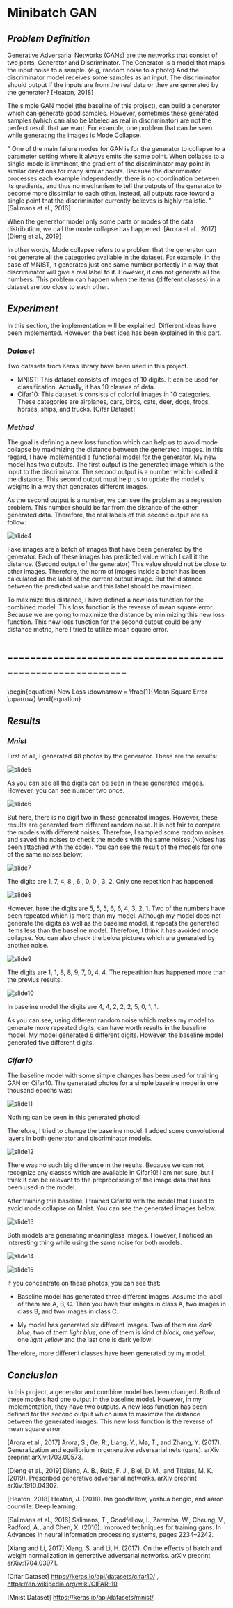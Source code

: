 # **Minibatch GAN**

## ***Problem Definition***

Generative Adversarial Networks (GANs) are the networks that consist of two parts, Generator and Discriminator. The Generator is a model that maps the input noise to a sample. (e.g, random noise to a photo) And the discriminator model receives some samples as an input. The discriminator should output if the inputs are from the real data or they are generated by the generator? [Heaton, 2018]


The simple GAN model (the baseline of this project), can build a generator which can generate good samples. However, sometimes these generated samples (which can also be labeled as real in discriminator) are not the perfect result that we want. For example, one problem that can be seen while generating the images is Mode Collapse.

" One of the main failure modes for GAN is for the generator to collapse to a parameter setting where it always emits the same point.
When collapse to a single-mode is imminent, the gradient of the discriminator may point in similar directions for many similar points.  Because the discriminator processes each example independently, there is no coordination between its gradients, and thus no mechanism to tell the outputs of the generator to become more dissimilar to each other. Instead, all outputs race toward a single point that the discriminator currently believes is highly realistic. "[Salimans et al., 2016]

When the generator model only some parts or modes of the data distribution, we call the mode collapse has happened. [Arora et al., 2017][Dieng et al., 2019]

In other words, Mode collapse refers to a problem that the generator can not generate all the categories available in the dataset. For example, in the case of MNIST, it generates just one same number perfectly in a way that discriminator will give a real label to it. However, it can not generate all the numbers. This problem can happen when the items (different classes) in a dataset are too close to each other.


## ***Experiment***
In this section, the implementation will be explained. Different ideas have been implemented. However, the best idea has been explained in this part.


### ***Dataset***
Two datasets from Keras library have been used in this project.

- MNIST: This dataset consists of images of 10 digits. It can be used for classification. Actually, it has 10 classes of data.
- Cifar10: This dataset is consists of colorful images in 10 categories. These categories are airplanes, cars, birds, cats, deer, dogs, frogs, horses, ships, and trucks. [Cifar Dataset] 


### ***Method***

The goal is defining a new loss function which can help us to avoid mode collapse by maximizing the distance between the generated images. In this regard, I have implemented a functional model for the generator. My new model has two outputs. The first output is the generated image which is the input to the discriminator. The second output is a number which I called it the distance. This second output must help us to update the model's weights in a way that generates different images.

As the second output is a number, we can see the problem as a regression problem. This number should be far from the distance of the other generated data. Therefore, the real labels of this second output are as follow:

![slide4](report_deep_1_01.png)


Fake images are a batch of images that have been generated by the generator. Each of these images has predicted value which I call it the distance. (Second output of the generator) This value should not be close to other images. Therefore, the norm of images inside a batch has been calculated as the label of the current output image. But the distance between the predicted value and this label should be maximized. 

To maximize this distance, I have defined a new loss function for the combined model. This loss function is the reverse of mean square error. Because we are going to maximize the distance by minimizing this new loss function. This new loss function for the second output could be any distance metric, here I tried to utilize mean square error.

# -----------------------------------------------------------
\begin{equation}
New Loss \downarrow = \frac{1}{Mean Square Error \uparrow}
\end{equation}
 


## ***Results***
### ***Mnist***

First of all, I generated 48 photos by the generator. These are the results:

![slide5](myresult_48_mnist_1.png)

As you can see all the digits can be seen in these generated images. However, you can see number two once.

![slide6](baselineresult_48_mnist_1.png)

But here, there is no digit two in these generated images.
However, these results are generated from different random noise. It is not fair to compare the models with different noises. Therefore, I sampled some random noises and saved the noises to check the models with the same noises.(Noises has been attached with the code). You can see the result of the models for one of the same noises below:

![slide7](my_result_9_mnist_1.png)

The digits are 1, 7, 4, 8 , 6 , 0, 0 , 3, 2. Only one repetition has happened.

![slide8](baselineresult_9_mnist_1.png)

However, here the digits are 5, 5, 5, 6, 6, 4, 3, 2, 1. Two of the numbers have been repeated which is more than my model. 
Although my model does not generate the digits as well as the baseline model, it repeats the generated items less than the baseline model. Therefore, I think it has avoided mode collapse.
You can also check the below pictures which are generated by another noise.

![slide9](my_result_9_mnist_2.png)

The digits are 1, 1, 8, 8, 9, 7, 0, 4, 4. The repeatition has happened more than the previus results. 

![slide10](baselineresult_9_mnist_2.png)

In baseline model the digits are 4, 4, 2, 2, 2, 5, 0, 1, 1.

As you can see, using different random noise which makes my model to generate more repeated digits, can have worth results in the baseline model. My model generated 6 different digits. However, the baseline model generated five different digits.


### ***Cifar10***
The baseline model with some simple changes has been used for training GAN on Cifar10. The generated photos for a simple baseline model in one thousand epochs was:

![slide11](cifar10_firstBaseline.png)

Nothing can be seen in this generated photos!

Therefore, I tried to change the baseline model. I added some convolutional layers in both generator and discriminator models.

![slide12](cifar10_firstBaseline_cnn.png)

There was no such big difference in the results. Because we can not recognize any classes which are available in Cifar10! I am not sure, but I think It can be relevant to the preprocessing of the image data that has been used in the model. 

After training this baseline, I trained Cifar10 with the model that I used to avoid mode collapse on Mnist. You can see the generated images below.

![slide13](cifar10_myResult.png)

Both models are generating meaningless images. However, I noticed an interesting thing while using the same noise for both models.

![slide14](baseline_cifar_samenoise_3.png)

![slide15](myresult_cifar_samenoise_3.png)

If you concentrate on these photos, you can see that: 

- Baseline model has generated three different images. Assume the label of them are A, B, C. Then you have four images in class A, two images in class B, and two images in class C.

- My model has generated six different images. Two of them are *dark blue*, two of them *light blue*, one of them is kind of *black*, one *yellow*, one *light yellow* and the last one is dark yellow!

Therefore, more different classes have been generated by my model.


## ***Conclusion***
In this project, a generator and combine model has been changed. Both of these models had one output in the baseline model. However, in my implementation, they have two outputs. A new loss function has been defined for the second output which aims to maximize the distance between the generated images. This new loss function is the reverse of mean square error.




[Arora et al., 2017] Arora, S., Ge, R., Liang, Y., Ma, T., and Zhang, Y. (2017).
Generalization and equilibrium in generative adversarial nets (gans). arXiv
preprint arXiv:1703.00573.

[Dieng et al., 2019] Dieng, A. B., Ruiz, F. J., Blei, D. M., and Titsias,
M. K. (2019). Prescribed generative adversarial networks. arXiv preprint
arXiv:1910.04302.

[Heaton, 2018] Heaton, J. (2018). Ian goodfellow, yoshua bengio, and aaron
courville: Deep learning.

[Salimans et al., 2016] Salimans, T., Goodfellow, I., Zaremba, W., Cheung, V.,
Radford, A., and Chen, X. (2016). Improved techniques for training gans. In
Advances in neural information processing systems, pages 2234–2242.

[Xiang and Li, 2017] Xiang, S. and Li, H. (2017). On the effects of batch
and weight normalization in generative adversarial networks. arXiv preprint
arXiv:1704.03971.

[Cifar Dataset] https://keras.io/api/datasets/cifar10/ , https://en.wikipedia.org/wiki/CIFAR-10

[Mnist Dataset] https://keras.io/api/datasets/mnist/
